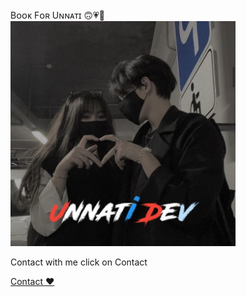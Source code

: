 <!DOCTYPE html>
<html lang="en">
  <head>
    <meta charset="UTF-8" />
    <meta name="viewport" content="width=device-width, initial-scale=1.0" />
    Bᴏᴏᴋ Fᴏʀ Uɴɴᴀᴛɪ 🙃💗🌸 </span>
    <img src="IMG/love.jpg" height="360" width="360" alt="">
    <link rel="stylesheet" href="dev.css" />
  </head>
  <body>
    <div class="container">
      <p></p>Contact with me click on Contact</p>
      <div class="ribbon"></div>
      <div class="tag">
        <a href="Yoo_alex.t.me"> Contact ♥️</a>
      </div>
    </div>
  </body>
</html>

